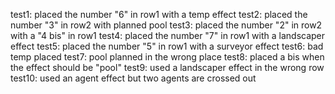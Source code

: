 test1: placed the number "6" in row1 with a temp effect
test2: placed the number "3" in row2 with planned pool
test3: placed the number "2" in row2 with a "4 bis" in row1
test4: placed the number "7" in row1 with a landscaper effect
test5: placed the number "5" in row1 with a surveyor effect
test6: bad temp placed
test7: pool planned in the wrong place
test8: placed a bis when the effect should be "pool"
test9: used a landscaper effect in the wrong row
test10: used an agent effect but two agents are crossed out